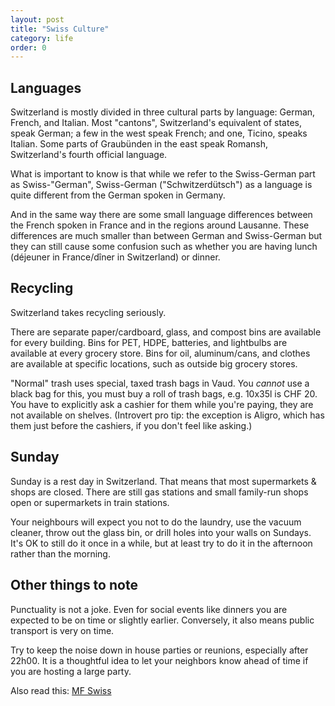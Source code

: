 ```yaml
---
layout: post
title: "Swiss Culture"
category: life
order: 0
---
```


## Languages

Switzerland is mostly divided in three cultural parts by language: German, French, and Italian.
Most "cantons", Switzerland's equivalent of states, speak German; a few in the west speak French; and one, Ticino, speaks Italian.
Some parts of Graubünden in the east speak Romansh, Switzerland's fourth official language.

What is important to know is that while we refer to the Swiss-German part as Swiss-"German", Swiss-German ("Schwitzerdütsch") as a language is quite different from the German spoken in Germany.

And in the same way there are some small language differences between the French spoken in France and in the regions around Lausanne.
These differences are much smaller than between German and Swiss-German but they can still cause some confusion such as whether you are having lunch (déjeuner in France/dîner in Switzerland) or dinner. 

## Recycling

Switzerland takes recycling seriously.

There are separate paper/cardboard, glass, and compost bins are available for every building.
Bins for PET, HDPE, batteries, and lightbulbs are available at every grocery store.
Bins for oil, aluminum/cans, and clothes are available at specific locations, such as outside big grocery stores.

"Normal" trash uses special, taxed trash bags in Vaud. You _cannot_ use a black bag for this, you must buy a roll of trash bags, e.g. 10x35l is CHF 20.
You have to explicitly ask a cashier for them while you're paying, they are not available on shelves.
(Introvert pro tip: the exception is Aligro, which has them just before the cashiers, if you don't feel like asking.)

## Sunday

Sunday is a rest day in Switzerland. That means that most supermarkets & shops are closed. There are still gas stations and small family-run shops open or supermarkets in train stations.

Your neighbours will expect you not to do the laundry, use the vacuum cleaner, throw out the glass bin, or drill holes into your walls on Sundays.
It's OK to still do it once in a while, but at least try to do it in the afternoon rather than the morning.

## Other things to note

Punctuality is not a joke. Even for social events like dinners you are expected to be on time or slightly earlier. Conversely, it also means public transport is very on time.

Try to keep the noise down in house parties or reunions, especially after 22h00. It is a thoughtful idea to let your neighbors know ahead of time if you are hosting a large party. 


Also read this: [MF Swiss](https://www.reddit.com/r/AskReddit/comments/11pcs1/while_i_lived_in_an_apartment_i_kept_a_linksys/c6oqc3m)
